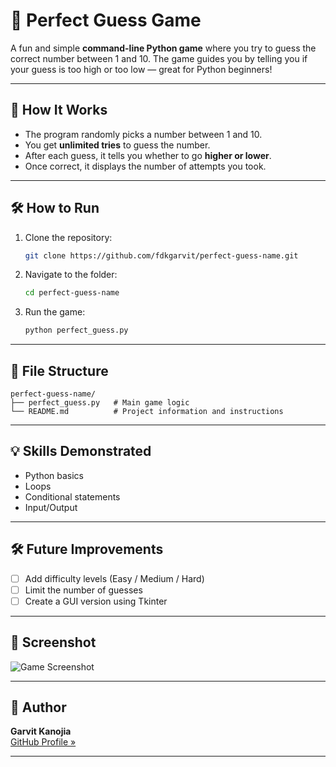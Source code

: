 # 🎯 Perfect Guess Game

A fun and simple **command-line Python game** where you try to guess the correct number between 1 and 10. The game guides you by telling you if your guess is too high or too low — great for Python beginners!

---

## 🚀 How It Works

- The program randomly picks a number between 1 and 10.
- You get **unlimited tries** to guess the number.
- After each guess, it tells you whether to go **higher or lower**.
- Once correct, it displays the number of attempts you took.

---

## 🛠️ How to Run

1. Clone the repository:
   ```bash
   git clone https://github.com/fdkgarvit/perfect-guess-name.git
   ```
2. Navigate to the folder:
   ```bash
   cd perfect-guess-name
   ```
3. Run the game:
   ```bash
   python perfect_guess.py
   ```

---

## 📁 File Structure

```
perfect-guess-name/
├── perfect_guess.py   # Main game logic
└── README.md          # Project information and instructions
```

---

## 💡 Skills Demonstrated

- Python basics
- Loops
- Conditional statements
- Input/Output

---

## 🛠️ Future Improvements

- [ ] Add difficulty levels (Easy / Medium / Hard)
- [ ] Limit the number of guesses
- [ ] Create a GUI version using Tkinter

---

## 📸 Screenshot

![Game Screenshot]([screenshot(255).png](https://github.com/idkgarvit/perfect-guess-name/blob/main/Screenshot%20(255).png))

---

## 🙌 Author

**Garvit Kanojia**  
[GitHub Profile »](https://github.com/fdkgarvit)

---

